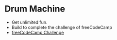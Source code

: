 # Drum Machine

-   Get unlimited fun.
-   Build to complete the challenge of freeCodeCamp
-   [freeCodeCamp Challenge](https://www.freecodecamp.org/learn/front-end-libraries/front-end-libraries-projects/build-a-drum-machine)
